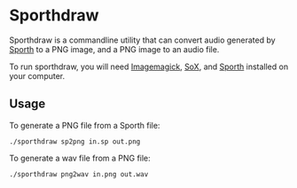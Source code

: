 Sporthdraw
==========

Sporthdraw is a commandline utility that can convert audio generated by 
[Sporth](https://paulbatchelor.github.io) to a PNG image, and a PNG image to
an audio file.

To run sporthdraw, you will need [Imagemagick](http://www.imagemagick.org), 
[SoX](sox.sourceforge.net), and [Sporth](http://www.github.com/paulbatchelor/sporth.git) 
installed on your computer.

## Usage

To generate a PNG file from a Sporth file:

```
./sporthdraw sp2png in.sp out.png
```

To generate a wav file from a PNG file:

```
./sporthdraw png2wav in.png out.wav
```

